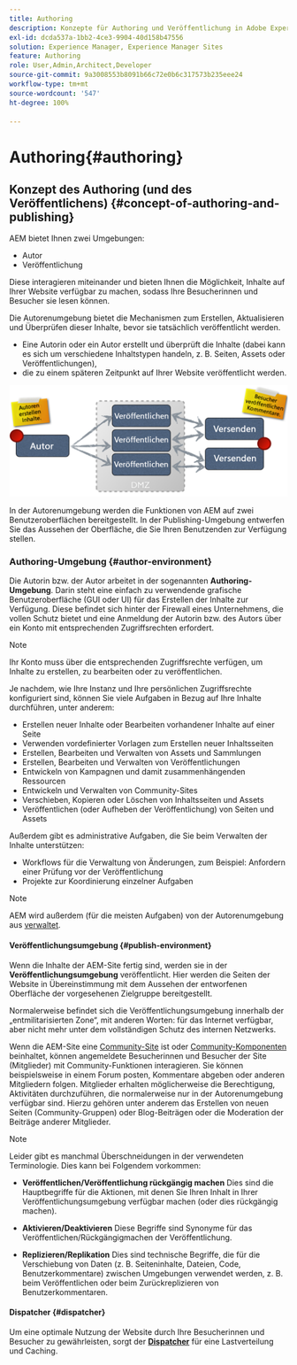 ```yaml
---
title: Authoring
description: Konzepte für Authoring und Veröffentlichung in Adobe Experience Manager 6.5.
exl-id: dcda537a-1bb2-4ce3-9904-40d158b47556
solution: Experience Manager, Experience Manager Sites
feature: Authoring
role: User,Admin,Architect,Developer
source-git-commit: 9a3008553b8091b66c72e0b6c317573b235eee24
workflow-type: tm+mt
source-wordcount: '547'
ht-degree: 100%

---
```


# Authoring{#authoring}

## Konzept des Authoring (und des Veröffentlichens) {#concept-of-authoring-and-publishing}

AEM bietet Ihnen zwei Umgebungen:

* Autor
* Veröffentlichung

Diese interagieren miteinander und bieten Ihnen die Möglichkeit, Inhalte auf Ihrer Website verfügbar zu machen, sodass Ihre Besucherinnen und Besucher sie lesen können.

Die Autorenumgebung bietet die Mechanismen zum Erstellen, Aktualisieren und Überprüfen dieser Inhalte, bevor sie tatsächlich veröffentlicht werden.

* Eine Autorin oder ein Autor erstellt und überprüft die Inhalte (dabei kann es sich um verschiedene Inhaltstypen handeln, z. B. Seiten, Assets oder Veröffentlichungen),
* die zu einem späteren Zeitpunkt auf Ihrer Website veröffentlicht werden.

![Überblick über die Umgebungen](assets/chlimage_1-132.png)

In der Autorenumgebung werden die Funktionen von AEM auf zwei Benutzeroberflächen bereitgestellt. In der Publishing-Umgebung entwerfen Sie das Aussehen der Oberfläche, die Sie Ihren Benutzenden zur Verfügung stellen.

### Authoring-Umgebung {#author-environment}

Die Autorin bzw. der Autor arbeitet in der sogenannten **Authoring-Umgebung**. Darin steht eine einfach zu verwendende grafische Benutzeroberfläche (GUI oder UI) für das Erstellen der Inhalte zur Verfügung. Diese befindet sich hinter der Firewall eines Unternehmens, die vollen Schutz bietet und eine Anmeldung der Autorin bzw. des Autors über ein Konto mit entsprechenden Zugriffsrechten erfordert.

>[!NOTE]
>
>Ihr Konto muss über die entsprechenden Zugriffsrechte verfügen, um Inhalte zu erstellen, zu bearbeiten oder zu veröffentlichen.

Je nachdem, wie Ihre Instanz und Ihre persönlichen Zugriffsrechte konfiguriert sind, können Sie viele Aufgaben in Bezug auf Ihre Inhalte durchführen, unter anderem:

* Erstellen neuer Inhalte oder Bearbeiten vorhandener Inhalte auf einer Seite
* Verwenden vordefinierter Vorlagen zum Erstellen neuer Inhaltsseiten
* Erstellen, Bearbeiten und Verwalten von Assets und Sammlungen
* Erstellen, Bearbeiten und Verwalten von Veröffentlichungen
* Entwickeln von Kampagnen und damit zusammenhängenden Ressourcen
* Entwickeln und Verwalten von Community-Sites
* Verschieben, Kopieren oder Löschen von Inhaltsseiten und Assets
* Veröffentlichen (oder Aufheben der Veröffentlichung) von Seiten und Assets

Außerdem gibt es administrative Aufgaben, die Sie beim Verwalten der Inhalte unterstützen:

* Workflows für die Verwaltung von Änderungen, zum Beispiel: Anfordern einer Prüfung vor der Veröffentlichung
* Projekte zur Koordinierung einzelner Aufgaben

>[!NOTE]
>
>AEM wird außerdem (für die meisten Aufgaben) von der Autorenumgebung aus [verwaltet](/help/sites-administering/home.md).

#### Veröffentlichungsumgebung {#publish-environment}

Wenn die Inhalte der AEM-Site fertig sind, werden sie in der **Veröffentlichungsumgebung** veröffentlicht. Hier werden die Seiten der Website in Übereinstimmung mit dem Aussehen der entworfenen Oberfläche der vorgesehenen Zielgruppe bereitgestellt.

Normalerweise befindet sich die Veröffentlichungsumgebung innerhalb der „entmilitarisierten Zone“, mit anderen Worten: für das Internet verfügbar, aber nicht mehr unter dem vollständigen Schutz des internen Netzwerks.

Wenn die AEM-Site eine [ Community-Site](/help/communities/overview.md) ist oder [Community-Komponenten](/help/communities/author-communities.md) beinhaltet, können angemeldete Besucherinnen und Besucher der Site (Mitglieder) mit Community-Funktionen interagieren. Sie können beispielsweise in einem Forum posten, Kommentare abgeben oder anderen Mitgliedern folgen. Mitglieder erhalten möglicherweise die Berechtigung, Aktivitäten durchzuführen, die normalerweise nur in der Autorenumgebung verfügbar sind. Hierzu gehören unter anderem das Erstellen von neuen Seiten (Community-Gruppen) oder Blog-Beiträgen oder die Moderation der Beiträge anderer Mitglieder.

>[!NOTE]
>
>Leider gibt es manchmal Überschneidungen in der verwendeten Terminologie. Dies kann bei Folgendem vorkommen:
>
>* **Veröffentlichen/Veröffentlichung rückgängig machen**
>  Dies sind die Hauptbegriffe für die Aktionen, mit denen Sie Ihren Inhalt in Ihrer Veröffentlichungsumgebung verfügbar machen (oder dies rückgängig machen).
>
>* **Aktivieren/Deaktivieren**
>  Diese Begriffe sind Synonyme für das Veröffentlichen/Rückgängigmachen der Veröffentlichung.
>
>* **Replizieren/Replikation**
>  Dies sind technische Begriffe, die für die Verschiebung von Daten (z. B. Seiteninhalte, Dateien, Code, Benutzerkommentare) zwischen Umgebungen verwendet werden, z. B. beim Veröffentlichen oder beim Zurückreplizieren von Benutzerkommentaren.
>

#### Dispatcher {#dispatcher}

Um eine optimale Nutzung der Website durch Ihre Besucherinnen und Besucher zu gewährleisten, sorgt der **[Dispatcher](https://experienceleague.adobe.com/docs/experience-manager-dispatcher/using/dispatcher.html?lang=de)** für eine Lastverteilung und Caching.
